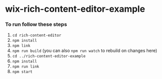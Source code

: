 # wix-rich-content-editor-example

### To run follow these steps
1. `cd rich-content-editor`
2. `npm install`
3. `npm link`
4. `npm run build` (you can also `npm run watch` to rebuild on changes here)
5. `cd ../rich-content-editor-example`
6. `npm install`
7. `npm run link`
8. `npm start`
